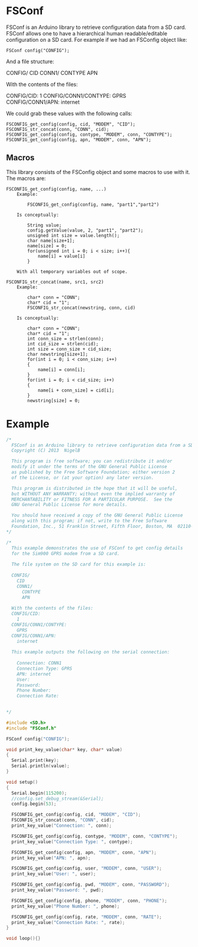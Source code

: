 FSConf
=====
FSConf is an Arduino library to retrieve configuration data from a SD card.
FSConf allows one to have a hierarchical human readable/editable configuration 
on a SD card. For example if we had an FSConfig object like:

	FSConf config("CONFIG");

And a file structure:

  CONFIG/
  	CID
  	CONN1/
      CONTYPE
      APN
      
With the contents of the files:

  CONFIG/CID:
    1
  CONFIG/CONN1/CONTYPE:
    GPRS    
  CONFIG/CONN1/APN:
    internet
    
We could grab these values with the following calls:

	FSCONFIG_get_config(config, cid, "MODEM", "CID");
	FSCONFIG_str_concat(conn, "CONN", cid);
	FSCONFIG_get_config(config, contype, "MODEM", conn, "CONTYPE");
	FSCONFIG_get_config(config, apn, "MODEM", conn, "APN");

Macros
------

This library consists of the FSConfig object and some macros to use with it.
The macros are:

	FSCONFIG_get_config(config, name, ...)
		Example:
  
		  	FSCONFIG_get_config(config, name, "part1","part2")

  		Is conceptually:

	  		String value;
			config.getValue(value, 2, "part1", "part2");
			unsigned int size = value.length();
			char name[size+1];
			name[size] = 0;
			for(unsigned int i = 0; i < size; i++){
				name[i] = value[i]
			}

		With all temporary variables out of scope.

  	FSCONFIG_str_concat(name, src1, src2)
  		Example:
  		
  			char* conn = "CONN";
  			char* cid = "1";
  			FSCONFIG_str_concat(newstring, conn, cid)
  			
  		Is conceptually:
  		
  			char* conn = "CONN";
  			char* cid = "1";
  			int conn_size = strlen(conn);
  			int cid_size = strlen(cid);
  			int size = conn_size + cid_size;
  			char newstring[size+1];
			for(int i = 0; i < conn_size; i++)
			{
				name[i] = conn[i];
		    }
			for(int i = 0; i < cid_size; i++)
			{
				name[i + conn_size] = cid[i];
			}
			newstring[size] = 0;

Example
=======
```cxx
/*
  FSConf is an Arduino library to retrieve configuration data from a SD card
  Copyright (C) 2013  NigelB

  This program is free software; you can redistribute it and/or
  modify it under the terms of the GNU General Public License
  as published by the Free Software Foundation; either version 2
  of the License, or (at your option) any later version.

  This program is distributed in the hope that it will be useful,
  but WITHOUT ANY WARRANTY; without even the implied warranty of
  MERCHANTABILITY or FITNESS FOR A PARTICULAR PURPOSE.  See the
  GNU General Public License for more details.

  You should have received a copy of the GNU General Public License
  along with this program; if not, write to the Free Software
  Foundation, Inc., 51 Franklin Street, Fifth Floor, Boston, MA  02110-1301, USA.
*/

/*
  This example demonstrates the use of FSConf to get config details
  for the Sim900 GPRS modem from a SD card.
  
  The file system on the SD card for this example is:
  
  CONFIG/
  	CID
  	CONN1/
      CONTYPE
      APN
      
  With the contents of the files:
  CONFIG/CID:
    1
  CONFIG/CONN1/CONTYPE:
    GPRS    
  CONFIG/CONN1/APN:
    internet
    
  This example outputs the following on the serial connection:
  
    Connection: CONN1
    Connection Type: GPRS
    APN: internet
    User: 
    Password: 
    Phone Number: 
    Connection Rate: 
  

*/

#include <SD.h>
#include "FSConf.h"

FSConf config("CONFIG");

void print_key_value(char* key, char* value)
{
  Serial.print(key);
  Serial.println(value);
}

void setup()
{
  Serial.begin(115200);
  //config.set_debug_stream(&Serial);
  config.begin(53);

  FSCONFIG_get_config(config, cid, "MODEM", "CID");
  FSCONFIG_str_concat(conn, "CONN", cid);
  print_key_value("Connection: ", conn);

  FSCONFIG_get_config(config, contype, "MODEM", conn, "CONTYPE");
  print_key_value("Connection Type: ", contype);

  FSCONFIG_get_config(config, apn, "MODEM", conn, "APN");
  print_key_value("APN: ", apn);

  FSCONFIG_get_config(config, user, "MODEM", conn, "USER");
  print_key_value("User: ", user);

  FSCONFIG_get_config(config, pwd, "MODEM", conn, "PASSWORD");
  print_key_value("Password: ", pwd);

  FSCONFIG_get_config(config, phone, "MODEM", conn, "PHONE");
  print_key_value("Phone Number: ", phone);

  FSCONFIG_get_config(config, rate, "MODEM", conn, "RATE");
  print_key_value("Connection Rate: ", rate);
}

void loop(){}
```